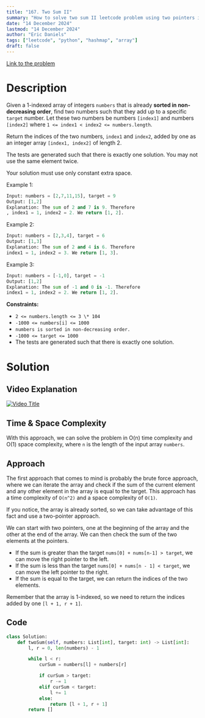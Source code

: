 ```yaml
---
title: "167. Two Sum II"
summary: "How to solve two sum II leetcode problem using two pointers in python"
date: "14 December 2024"
lastmod: "14 December 2024"
author: "Eric Daniels"
tags: ["leetcode", "python", "hashmap", "array"]
draft: false
---
```


<a target="_blank" href="https://leetcode.com/problems/two-sum-ii-input-array-is-sorted/description//">Link to the problem</a>

# Description

Given a 1-indexed array of integers `numbers` that is already **sorted in non-decreasing order**, find two numbers such that they add up to a specific `target` number. Let these two numbers be numbers `[index1]` and numbers `[index2]` where `1 <= index1 < index2 <= numbers.length`.

Return the indices of the two numbers, `index1` and `index2`, added by one as an integer array `[index1, index2]` of length 2.

The tests are generated such that there is exactly one solution. You may not use the same element twice.

Your solution must use only constant extra space.

Example 1:

```python
Input: numbers = [2,7,11,15], target = 9
Output: [1,2]
Explanation: The sum of 2 and 7 is 9. Therefore
, index1 = 1, index2 = 2. We return [1, 2].
```

Example 2:

```python
Input: numbers = [2,3,4], target = 6
Output: [1,3]
Explanation: The sum of 2 and 4 is 6. Therefore
index1 = 1, index2 = 3. We return [1, 3].
```

Example 3:

```python
Input: numbers = [-1,0], target = -1
Output: [1,2]
Explanation: The sum of -1 and 0 is -1. Therefore
index1 = 1, index2 = 2. We return [1, 2].
```

**Constraints:**

- `2 <= numbers.length <= 3 \* 104`
- `-1000 <= numbers[i] <= 1000`
- `numbers is sorted in non-decreasing order.`
- `-1000 <= target <= 1000`
- The tests are generated such that there is exactly one solution.

# Solution

## Video Explanation

[![Video Title](https://img.youtube.com/vi/VIDEO_ID/0.jpg)](https://www.youtube.com/watch?v=VIDEO_ID)

## Time & Space Complexity

With this approach, we can solve the problem in O(n) time complexity and O(1) space complexity,
where `n` is the length of the input array `numbers`.

## Approach

The first approach that comes to mind is probably the brute force approach, where we can iterate the array and check if the sum of the current element and any other element in the array is equal to the target. This approach has a time complexity of `O(n^2)` and a space complexity of `O(1)`.

If you notice, the array is already sorted, so we can take advantage of this fact and use a two-pointer approach.

We can start with two pointers, one at the beginning of the array and the other at the end of the array. We can then check the sum of the two elements at the pointers.

- If the sum is greater than the target `nums[0] + nums[n-1] > target`, we can move the right pointer to the left.
- If the sum is less than the target `nums[0] + nums[n - 1] < target`, we can move the left pointer to the right.
- If the sum is equal to the target, we can return the indices of the two elements.

Remember that the array is 1-indexed, so we need to return the indices added by one `[l + 1, r + 1]`.

## Code

```python
class Solution:
    def twoSum(self, numbers: List[int], target: int) -> List[int]:
        l, r = 0, len(numbers) - 1

        while l < r:
            curSum = numbers[l] + numbers[r]

            if curSum > target:
                r -= 1
            elif curSum < target:
                l += 1
            else:
                return [l + 1, r + 1]
        return []
```
